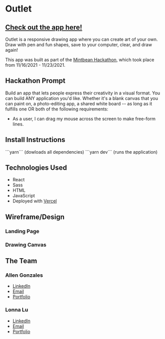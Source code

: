 <h1>Outlet</h1>
<h2><a href="#">Check out the app here!</a></h2>
<p>Outlet is a responsive drawing app where you can create art of your own. Draw with pen and fun shapes, save to your computer, clear, and draw again!</p>
<p>This app was built as part of the <a href="https://mintbean.io/meets/cfa4fa54-c706-4c51-a04f-671f6686f9fd">Mintbean Hackathon</a>, which took place from 11/16/2021 - 11/23/2021. </p>

<h2>Hackathon Prompt</h2>
<p>Build an app that lets people express their creativity in a visual format. You can build ANY application you'd like. Whether it's a blank canvas that you can paint on, a photo-editing app, a shared white board -- as long as it fulfills one OR both of the following requirements:
<ul>
  <li>As a user, I can drag my mouse across the screen to make free-form lines.</li>
</ul>
</p>

<h2>Install Instructions</h2>
```yarn``` (dowloads all dependencies)
```yarn dev``` (runs the application)

<h2>Technologies Used</h2>
<ul>
  <li>React</li>
  <li>Sass</li>
  <li>HTML</li>
  <li>JavaScript</li>
  <li>Deployed with <a href="https://vercel.com/dashboard">Vercel</a></li>
</ul>

<h2>Wireframe/Design</h2>
<h3>Landing Page</h3>

<h3>Drawing Canvas</h3>

<h2>The Team</h2>
<h3>Allen Gonzales</h3>
<ul>
  <li><a href="https://www.linkedin.com/in/allen-gee/">LinkedIn</a></li>
  <li><a href="mailto:allengonzales018@gmail.com">Email</a></li>
  <li><a href="http://geearen.com/">Portfolio</a></li>
</ul>

<h3>Lonna Lu</h3>
<ul>
  <li><a href="https://www.linkedin.com/in/lonna-lu/">LinkedIn</a></li>
  <li><a href="mailto:lonna.dev@gmail.com">Email</a></li>
  <li><a href="https://lonnalu.com/">Portfolio</a></li>
</ul>
